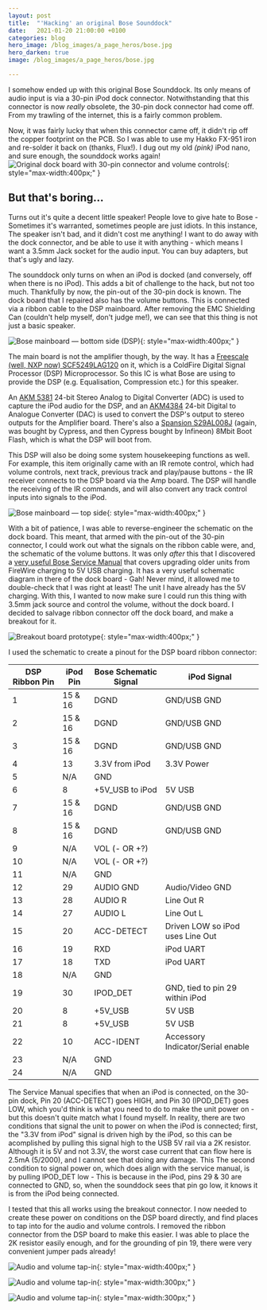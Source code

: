 ```yaml
---
layout: post
title:  "'Hacking' an original Bose Sounddock"
date:   2021-01-20 21:00:00 +0100
categories: blog
hero_image: /blog_images/a_page_heros/bose.jpg
hero_darken: true
image: /blog_images/a_page_heros/bose.jpg

---
```

I somehow ended up with this original Bose Sounddock. Its only means of audio input is via a 30-pin iPod dock connector. Notwithstanding that this connector is now _really_ obsolete, the 30-pin dock connector had come off. From my trawling of the internet, this is a fairly common problem.

Now, it was fairly lucky that when this connector came off, it didn't rip off the copper footprint on the PCB. So I was able to use my Hakko FX-951 iron and re-solder it back on (thanks, Flux!). I dug out my old *(pink)* iPod nano, and sure enough, the sounddock works again!
![Original dock board with 30-pin connector and volume controls](/blog_images/bose/DockBoard.jpg "This is the original dock board. It has the 30-pin dock on it, as well as the volume controls. I am getting rid of this."){: style="max-width:400px;" }

But that's boring...
--------------------
Turns out it's quite a decent little speaker! People love to give hate to Bose - Sometimes it's warranted, sometimes people are just idiots. In this instance, The speaker isn't bad, and it didn't cost me anything! I want to do away with the dock connector, and be able to use it with anything - which means I want a 3.5mm Jack socket for the audio input. You can buy adapters, but that's ugly and lazy.

The sounddock only turns on when an iPod is docked (and conversely, off when there is no iPod). This adds a bit of challenge to the hack, but not too much. Thankfully by now, the pin-out of the 30-pin dock is known. The dock board that I repaired also has the volume buttons. This is connected via a ribbon cable to the DSP mainboard. After removing the EMC Shielding Can (couldn't help myself, don't judge me!), we can see that this thing is not just a basic speaker.

![Bose mainboard — bottom side (DSP)](/blog_images/bose/MainboardDSP.jpg "This is the 'Bottom' side of the mainboard. That's the DSP. The IOR SOIC is a MOSFET."){: style="max-width:400px;" }

The main board is not the amplifier though, by the way. It has a [Freescale (well, NXP now) SCF5249LAG120](https://www.nxp.com/docs/en/data-sheet/SCF5249EC.pdf) on it, which is a ColdFire Digital Signal Processor (DSP) Microprocessor. So this IC is what Bose are using to provide the DSP (e.g. Equalisation, Compression etc.) for this speaker. 

An [AKM 5381](https://hirokun.jp/AKM5381.pdf) 24-bit Stereo Analog to Digital Converter (ADC) is used to capture the iPod audio for the DSP, and an [AKM4384](https://pdf.datasheet.live/18f5688f/akm.com/AK4384.pdf) 24-bit Digital to Analogue Converter (DAC) is used to convert the DSP's output to stereo outputs for the Amplifier board. There's also a [Spansion S29AL008J](https://www.infineon.com/row/public/documents/10/49/infineon-s29al008j-8-mbit-1m-x-8-bit-512k-x-16-bit-3-v-boot-sector-flash-datasheet-en.pdf) (again, was bought by Cypress, and then Cypress bought by Infineon) 8Mbit Boot Flash, which is what the DSP will boot from.

This DSP will also be doing some system housekeeping functions as well. For example, this item originally came with an IR remote control, which had volume controls, next track, previous track and play/pause buttons - the IR receiver connects to the DSP board via the Amp board. The DSP will handle the receiving of the IR commands, and will also convert any track control inputs into signals to the iPod.

![Bose mainboard — top side](/blog_images/bose/Mainboard.jpg "This is the 'Top' side of the mainboard. Top Left: Ribbon to Amp Board, Top Right: Ribbon from Dock Board. Within the EMC can is the Spansion Flash. Bottom: Power input — looks like a 4-pin Molex Mini Fit Jr."){: style="max-width:400px;" }

With a bit of patience, I was able to reverse-engineer the schematic on the dock board. This meant, that armed with the pin-out of the 30-pin connector, I could work out what the signals on the ribbon cable were, and, the schematic of the volume buttons. It was only *after* this that I discovered a [very useful Bose Service Manual](https://elektrotanya.com/bose_sounddock.pdf/download.html) that covers upgrading older units from FireWire charging to 5V USB charging. It has a very useful schematic diagram in there of the dock board - Gah! Never mind, it allowed me to double-check that I was right at least! The unit I have already has the 5V charging. With this, I wanted to now make sure I could run this thing with 3.5mm jack source and control the volume, without the dock board. I decided to salvage ribbon connector off the dock board, and make a breakout for it.

![Breakout board prototype](/blog_images/bose/BreakoutBoard.jpg "With this, I can figure out what I need to do."){: style="max-width:400px;" }

I used the schematic to create a pinout for the DSP board ribbon connector:

|DSP Ribbon Pin	|iPod Pin	| Bose Schematic Signal	| iPod Signal 						|
|---------------|-----------|-----------------------|-----------------------------------|
|1				| 15 & 16 	| DGND 					| GND/USB GND 						|
|2				| 15 & 16 	| DGND					| GND/USB GND 						|
|3				| 15 & 16 	| DGND					| GND/USB GND 						|
|4				| 13		| 3.3V from iPod		| 3.3V Power						|
|5				| N/A		| GND					|									|
|6				| 8			| +5V_USB to iPod		| 5V USB 							|
|7				| 15 & 16 	| DGND					| GND/USB GND 						|
|8				| 15 & 16 	| DGND					| GND/USB GND 						|
|9				| N/A		| VOL (- OR +?)			|									|
|10				| N/A		| VOL (- OR +?)			|									|
|11				| N/A		| GND					|									|
|12				| 29		| AUDIO GND				| Audio/Video GND					|
|13				| 28		| AUDIO R				| Line Out R						|
|14				| 27		| AUDIO L				| Line Out L						|
|15				| 20		| ACC-DETECT			| Driven LOW so iPod uses Line Out 	|
|16				| 19		| RXD					| iPod UART							|
|17				| 18		| TXD					| iPod UART							|	
|18				| N/A		| GND					|									|
|19				| 30		| IPOD_DET				| GND, tied to pin 29 within iPod	|
|20				| 8			| +5V_USB				| 5V USB 							|
|21				| 8			| +5V_USB				| 5V USB 							|
|22				| 10		| ACC-IDENT				| Accessory Indicator/Serial enable |
|23				| N/A		| GND					|									|
|24				| N/A		| GND					|									|



The Service Manual specifies that when an iPod is connected, on the 30-pin dock, Pin 20 (ACC-DETECT) goes HIGH, and Pin 30 (IPOD_DET) goes LOW, which you'd think is what you need to do to make the unit power on - but this doesn't quite match what I found myself. In reality, there are two conditions that signal the unit to power on when the iPod is connected; first, the "3.3V from iPod" signal is driven high by the iPod, so this can be acomplished by pulling this signal high to the USB 5V rail via a 2K resistor. Although it is 5V and not 3.3V, the worst case current that can flow here is 2.5mA (5/2000), and I cannot see that doing any damage. This  The second condition to signal power on, which does align with the service manual, is by pulling IPOD_DET low - This is because in the iPod, pins 29 & 30 are connected to GND, so, when the sounddock sees that pin go low, it knows it is from the iPod being connected.

I tested that this all works using the breakout connector. I now needed to create these power on conditions on the DSP board directly, and find places to tap into for the audio and volume controls. I removed the ribbon connector from the DSP board to make this easier. I was able to place the 2K resistor easily enough, and for the grounding of pin 19, there were very convenient jumper pads already!

![Audio and volume tap-in](/blog_images/bose/SignalHack.jpg "Pin 4 (iPod pin 13) pulled high via 2K to pin 21 (5V USB). Pin 19 (iPod 30) pulled to GND via a very convenient jumper pad to GND on the PCB already! The pads look like the 3 unused ones - I needed a bit of wire to make the bridge with solder."){: style="max-width:400px;" }

![Audio and volume tap-in](/blog_images/bose/AudioTapIn.jpg "Here is where the Audio Input is tapped into the iPod input signals."){: style="max-width:300px;" }

![Audio and volume tap-in](/blog_images/bose/VolumeTapIn.jpg "Here is where the Volume signals are tapped in."){: style="max-width:300px;" }








